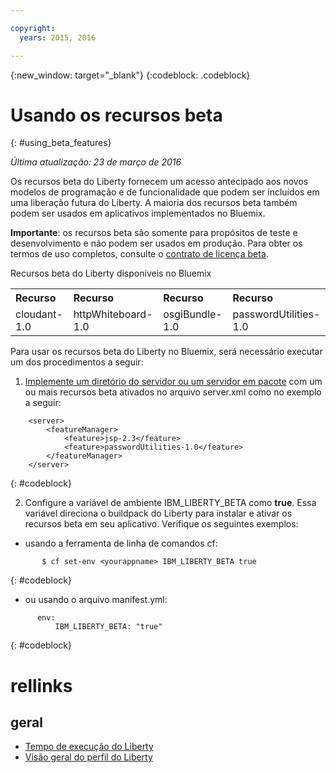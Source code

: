```yaml
---

copyright:
  years: 2015, 2016

---
```


{:new_window: target="_blank"}
{:codeblock: .codeblock}

# Usando os recursos beta
{: #using_beta_features}

*Última atualização: 23 de março de 2016*

Os recursos beta do Liberty fornecem um acesso antecipado aos novos
modelos de programação e de funcionalidade que podem ser incluídos em uma liberação futura
do Liberty. A maioria dos recursos beta também podem ser usados em aplicativos implementados no Bluemix.

**Importante**: os recursos beta são somente para propósitos de teste e desenvolvimento e não podem ser usados em produção. Para obter os termos de
uso completos, consulte o [
contrato de licença beta](http://public.dhe.ibm.com/ibmdl/export/pub/software/websphere/wasdev/downloads/wlp/beta/lafiles/en.html).

Recursos beta do Liberty disponíveis no Bluemix
<table>
<tr>
<th align="left">Recurso</th>
<th align="left">Recurso</th>
<th align="left">Recurso</th>
<th align="left">Recurso</th>
</tr>

<tr>
<td>cloudant-1.0</td>
<td>httpWhiteboard-1.0</td>
<td>osgiBundle-1.0</td>
<td>passwordUtilities-1.0</td>
</tr>
</table>

Para usar os recursos beta do Liberty no Bluemix, será necessário executar um dos procedimentos a seguir:

1. [Implemente um diretório do servidor ou um servidor em pacote](optionsForPushing.html) com um ou mais recursos beta ativados no arquivo server.xml como no exemplo a seguir:
```
    <server>
        <featureManager>
            <feature>jsp-2.3</feature>
            <feature>passwordUtilities-1.0</feature>
        </featureManager>
    </server>
```
{: #codeblock}

2.  Configure a variável de ambiente IBM_LIBERTY_BETA como **true**. Essa variável direciona o buildpack do Liberty para instalar
e ativar os recursos beta em seu aplicativo.  Verifique os seguintes exemplos:
  * usando a ferramenta de linha de comandos cf:
```
       $ cf set-env <yourappname> IBM_LIBERTY_BETA true
```
{: #codeblock}

  * ou usando o arquivo manifest.yml:
```
      env:
          IBM_LIBERTY_BETA: "true"
```
{: #codeblock}

# rellinks
## geral
* [Tempo de execução do Liberty](index.html)
* [Visão geral do perfil do Liberty](http://www-01.ibm.com/support/knowledgecenter/SSAW57_8.5.5/com.ibm.websphere.wlp.nd.doc/ae/cwlp_about.html)
